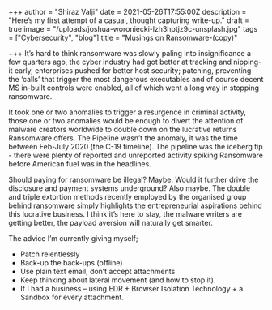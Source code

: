 +++
author = "Shiraz Valji"
date = 2021-05-26T17:55:00Z
description = "Here’s my first attempt of a casual, thought capturing write-up."
draft = true
image = "/uploads/joshua-woroniecki-lzh3hptjz9c-unsplash.jpg"
tags = ["Cybersecurity", "blog"]
title = "Musings on Ransomware-(copy)"

+++
It’s hard to think ransomware was slowly paling into insignificance a few quarters ago, the cyber industry had got better at tracking and nipping-it early, enterprises pushed for better host security; patching, preventing the ‘calls’ that trigger the most dangerous executables and of course decent MS in-built controls were enabled, all of which went a long way in stopping ransomware.

It took one or two anomalies to trigger a resurgence in criminal activity, those one or two anomalies would be enough to divert the attention of malware creators worldwide to double down on the lucrative returns Ransomware offers. The Pipeline wasn’t the anomaly, it was the time between Feb-July 2020 (the C-19 timeline). The pipeline was the iceberg tip - there were plenty of reported and unreported activity spiking Ransomware before American fuel was in the headlines.

Should paying for ransomware be illegal? Maybe. Would it further drive the disclosure and payment systems underground? Also maybe. The double and triple extortion methods recently employed by the organised group behind ransomware simply highlights the entrepreneurial aspirations behind this lucrative business. I think it’s here to stay, the malware writers are getting better, the payload aversion will naturally get smarter.

The advice I’m currently giving myself;

* Patch relentlessly
* Back-up the back-ups (offline)
* Use plain text email, don’t accept attachments
* Keep thinking about lateral movement (and how to stop it).
* If I had a business – using EDR + Browser Isolation Technology + a Sandbox for every attachment.
